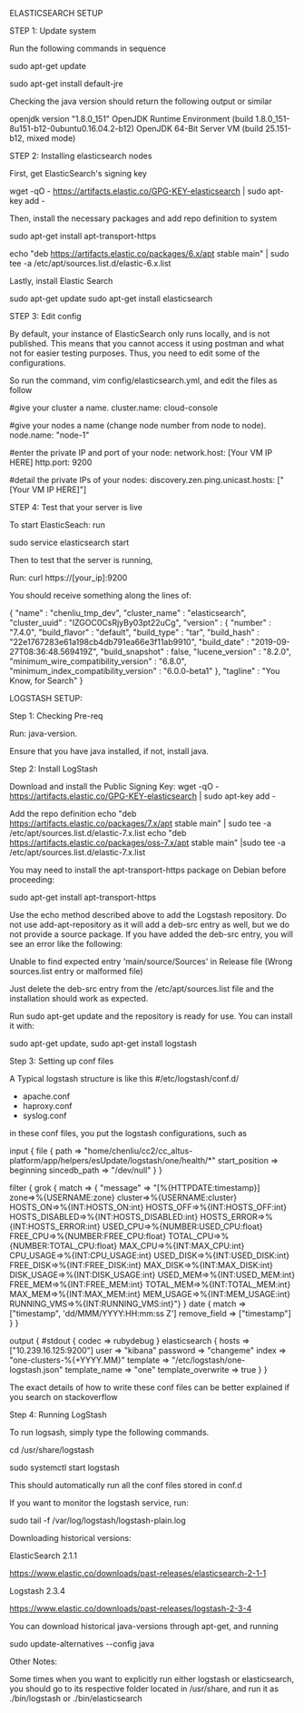 ELASTICSEARCH SETUP



STEP 1: Update system



Run the following commands in sequence



sudo apt-get update

sudo apt-get install default-jre



Checking the java version should return the following output or similar

openjdk version "1.8.0_151"
OpenJDK Runtime Environment (build 1.8.0_151-8u151-b12-0ubuntu0.16.04.2-b12)
OpenJDK 64-Bit Server VM (build 25.151-b12, mixed mode)



STEP 2: Installing elasticsearch nodes



First, get ElasticSearch's signing key

wget -qO - https://artifacts.elastic.co/GPG-KEY-elasticsearch | sudo apt-key add -



Then, install the necessary packages and add repo definition to system

sudo apt-get install apt-transport-https

echo "deb https://artifacts.elastic.co/packages/6.x/apt stable main" | sudo tee -a /etc/apt/sources.list.d/elastic-6.x.list



Lastly, install Elastic Search

sudo apt-get update 
sudo apt-get install elasticsearch



STEP 3: Edit config



By default, your instance of ElasticSearch only runs locally, and is not published. This means that you cannot access it using postman and what not for easier testing purposes. Thus, you need to edit some of the configurations. 



So run the command, vim config/elasticsearch.yml, and edit the files as follow



#give your cluster a name.
cluster.name: cloud-console

#give your nodes a name (change node number from node to node).
node.name: "node-1"

#enter the private IP and port of your node:
network.host: [Your VM IP HERE]
http.port: 9200

#detail the private IPs of your nodes:
discovery.zen.ping.unicast.hosts: [" [Your VM IP HERE]"]



STEP 4: Test that your server is live



To start ElasticSeach: run 

sudo service elasticsearch start



Then to test that the server is running, 

Run: curl https://[your_ip]:9200



You should receive something along the lines of:


{
"name" : "chenliu_tmp_dev",
"cluster_name" : "elasticsearch",
"cluster_uuid" : "lZGOC0CsRjyBy03pt22uCg",
"version" : {
"number" : "7.4.0",
"build_flavor" : "default",
"build_type" : "tar",
"build_hash" : "22e1767283e61a198cb4db791ea66e3f11ab9910",
"build_date" : "2019-09-27T08:36:48.569419Z",
"build_snapshot" : false,
"lucene_version" : "8.2.0",
"minimum_wire_compatibility_version" : "6.8.0",
"minimum_index_compatibility_version" : "6.0.0-beta1"
},
"tagline" : "You Know, for Search"
}





LOGSTASH SETUP:



Step 1: Checking Pre-req

Run: java-version.

Ensure that you have java installed, if not, install java.



Step 2: Install LogStash



Download and install the Public Signing Key:
wget -qO - https://artifacts.elastic.co/GPG-KEY-elasticsearch | sudo apt-key add -

Add the repo definition
echo "deb https://artifacts.elastic.co/packages/7.x/apt stable main" | sudo tee -a /etc/apt/sources.list.d/elastic-7.x.list
echo "deb https://artifacts.elastic.co/packages/oss-7.x/apt stable main" |sudo tee -a /etc/apt/sources.list.d/elastic-7.x.list


You may need to install the apt-transport-https package on Debian before proceeding:

sudo apt-get install apt-transport-https


Use the echo method described above to add the Logstash repository. Do not use add-apt-repository as it will add a deb-src entry as well, but we do not provide a source package. If you have added the deb-src entry, you will see an error like the following:

Unable to find expected entry 'main/source/Sources' in Release file (Wrong sources.list entry or malformed file)

Just delete the deb-src entry from the /etc/apt/sources.list file and the installation should work as expected.

Run sudo apt-get update and the repository is ready for use. You can install it with:

sudo apt-get update,  sudo apt-get install logstash



Step 3: Setting up conf files


A Typical logstash structure is like this
#/etc/logstash/conf.d/
- apache.conf
- haproxy.conf
- syslog.conf


in these conf files, you put the logstash configurations, such as 



input {
        file {
                path => "home/chenliu/cc2/cc_altus-platform/app/helpers/esUpdate/logstash/one/health/*"
                start_position => beginning
                sincedb_path => "/dev/null"
        }
}

filter {
        grok {
                match => { "message" => "\[%{HTTPDATE:timestamp}\] zone=>%{USERNAME:zone} cluster=>%{USERNAME:cluster} HOSTS_ON=>%{INT:HOSTS_ON:int} HOSTS_OFF=>%{INT:HOSTS_OFF:int} HOSTS_DISABLED=>%{INT:HOSTS_DISABLED:int} HOSTS_ERROR=>%{INT:HOSTS_ERROR:int} USED_CPU=>%{NUMBER:USED_CPU:float} FREE_CPU=>%{NUMBER:FREE_CPU:float} TOTAL_CPU=>%{NUMBER:TOTAL_CPU:float} MAX_CPU=>%{INT:MAX_CPU:int} CPU_USAGE=>%{INT:CPU_USAGE:int} USED_DISK=>%{INT:USED_DISK:int} FREE_DISK=>%{INT:FREE_DISK:int} MAX_DISK=>%{INT:MAX_DISK:int} DISK_USAGE=>%{INT:DISK_USAGE:int} USED_MEM=>%{INT:USED_MEM:int} FREE_MEM=>%{INT:FREE_MEM:int} TOTAL_MEM=>%{INT:TOTAL_MEM:int} MAX_MEM=>%{INT:MAX_MEM:int} MEM_USAGE=>%{INT:MEM_USAGE:int} RUNNING_VMS=>%{INT:RUNNING_VMS:int}"}
        }
        date {
                match => ["timestamp", 'dd/MMM/YYYY:HH:mm:ss Z']
                remove_field => ["timestamp"]
        }
}

output {
        #stdout { codec => rubydebug }
        elasticsearch {
                hosts => ["10.239.16.125:9200"]
                user => "kibana"
                password => "changeme"
                index => "one-clusters-%{+YYYY.MM}"
                template => "/etc/logstash/one-logstash.json"
                template_name => "one"
                template_overwrite => true
        }
}


The exact details of how to write these conf files can be better explained if you search on stackoverflow



Step 4: Running LogStash

 

To run logsash, simply type the following commands.

cd /usr/share/logstash

sudo systemctl start logstash



This should automatically run all the conf files stored in conf.d



If you want to monitor the logstash service, run:

sudo tail -f /var/log/logstash/logstash-plain.log




Downloading historical versions:



ElasticSearch 2.1.1

https://www.elastic.co/downloads/past-releases/elasticsearch-2-1-1



Logstash 2.3.4

https://www.elastic.co/downloads/past-releases/logstash-2-3-4



You can download historical java-versions through apt-get, and running

sudo update-alternatives --config java



Other Notes:

Some times when you want to explicitly run either logstash or elasticsearch, you should go to its respective folder located in /usr/share, and run it as ./bin/logstash or ./bin/elasticsearch















